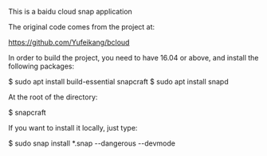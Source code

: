 This is a baidu cloud snap application

The original code comes from the project at:

https://github.com/Yufeikang/bcloud

In order to build the project, you need to have 16.04 or above, and install the following packages:

$ sudo apt install build-essential snapcraft
$ sudo apt install snapd

At the root of the directory:

$ snapcraft

If you want to install it locally, just type:

$ sudo snap install *.snap --dangerous --devmode
